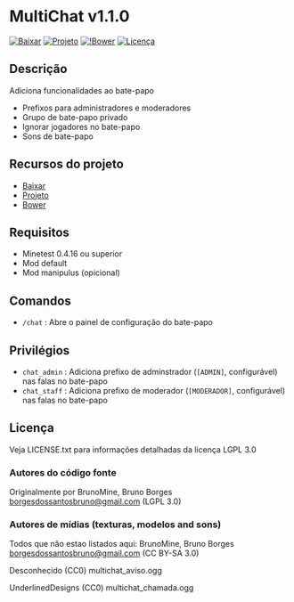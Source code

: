 # MultiChat v1.1.0

[![Baixar](https://img.shields.io/badge/Baixar-v1.1.0-green.svg)](https://github.com/BrunoMine/multichat/archive/v1.1.0.zip)
[![Projeto](https://img.shields.io/badge/Git-Projeto-green.svg)](https://github.com/BrunoMine/multichat)
[![!Bower](https://img.shields.io/badge/Bower-Projeto-green.svg)](https://minetest-bower.herokuapp.com/mods/multichat)
[![Licença](https://img.shields.io/badge/Licença-LGPL_v3.0-blue.svg)](https://github.com/BrunoMine/multichat/blob/master/LICENSE)

## Descrição
Adiciona funcionalidades ao bate-papo
* Prefixos para administradores e moderadores
* Grupo de bate-papo privado
* Ignorar jogadores no bate-papo
* Sons de bate-papo

## Recursos do projeto

* [Baixar](https://github.com/BrunoMine/multichat/archive/v1.0.0.zip)
* [Projeto](https://github.com/BrunoMine/multichat)
* [Bower](https://minetest-bower.herokuapp.com/mods/multichat)

## Requisitos

* Minetest 0.4.16 ou superior
* Mod default
* Mod manipulus (opicional)

## Comandos

* `/chat` : Abre o painel de configuração do bate-papo

## Privilégios

* `chat_admin` : Adiciona prefixo de adminstrador (`[ADMIN]`, configurável) nas falas no bate-papo 
* `chat_staff` : Adiciona prefixo de moderador (`[MODERADOR]`, configurável) nas falas no bate-papo 

## Licença
Veja LICENSE.txt para informações detalhadas da licença LGPL 3.0

### Autores do código fonte
Originalmente por BrunoMine, Bruno Borges <borgesdossantosbruno@gmail.com> (LGPL 3.0)

### Autores de mídias (texturas, modelos and sons)
Todos que não estao listados aqui:
BrunoMine, Bruno Borges <borgesdossantosbruno@gmail.com> (CC BY-SA 3.0)

Desconhecido (CC0)
	multichat_aviso.ogg

UnderlinedDesigns (CC0)
	multichat_chamada.ogg
 


